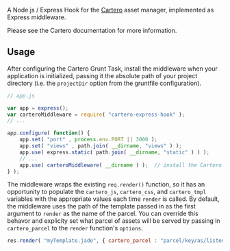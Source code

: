 A Node.js / Express  Hook for the [Cartero](https://github.com/rotundasoftware/cartero) asset manager, implemented as Express middleware.

Please see the Cartero documentation for more information.

## Usage

After configuring the Cartero Grunt Task, install the middleware when your application is initialized, passing it the absolute path of your project directory (i.e. the `projectDir` option from the gruntfile configuration).

```javascript
// app.js

var app = express();
var carteroMiddleware = require( "cartero-express-hook" );
// ...

app.configure( function() {
	app.set( "port" , process.env.PORT || 3000 );
	app.set( "views" , path.join( __dirname, "views" ) );
	app.use( express.static( path.join( __dirname, "static" ) ) );
	// ...
	app.use( carteroMiddleware( __dirname ) );	// install the Cartero Hook
} );
```

The middleware wraps the existing `req.render()` function, so it has an opportunity to populate the `cartero_js`, `cartero_css`, and `cartero_tmpl` variables with the appropriate values each time `render` is called. By default, the middleware uses the path of the template passed in as the first argument to `render` as the name of the parcel. You can override this behavor and explicity set what parcel of assets will be served by passing in `cartero_parcel` to the `render` function's `options`.

```javascript
res.render( "myTemplate.jade", { cartero_parcel : "parcel/key/as/listed/in/cartero.json" } );
```
